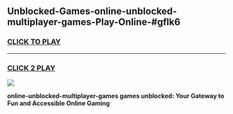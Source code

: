 
## Unblocked-Games-online-unblocked-multiplayer-games-Play-Online-#gflk6
<h3>
<a href="https://premium.freeplayer.one?title=online-unblocked-multiplayer-games&ref=27F">CLICK TO PLAY</a></h3>
<hr>

<h3>
<a href="https://premium.freeplayer.one?title=online-unblocked-multiplayer-games&ref=27F">CLICK 2 PLAY</a>
  
</h3>

<a href="https://premium.freeplayer.one?title=online-unblocked-multiplayer-games&ref=27F"><img src="https://clearcache.store/games.png"></a>


**online-unblocked-multiplayer-games games unblocked: Your Gateway to Fun and Accessible Online Gaming**
